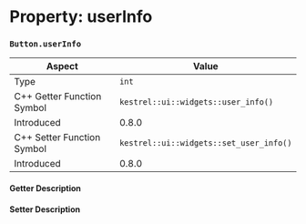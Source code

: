 
# Property: userInfo
### `Button.userInfo`

| Aspect | Value |
| --- | --- |
| Type | `int` |
| C++ Getter Function Symbol | `kestrel::ui::widgets::user_info()` |
| Introduced | 0.8.0 |
| C++ Setter Function Symbol | `kestrel::ui::widgets::set_user_info()` |
| Introduced | 0.8.0 |

#### Getter Description

#### Setter Description

